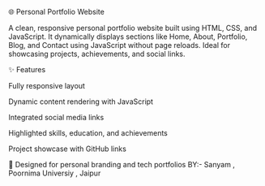 🌐 Personal Portfolio Website

A clean, responsive personal portfolio website built using HTML, CSS, and JavaScript. It dynamically displays sections like Home, About, Portfolio, Blog, and Contact using JavaScript without page reloads. Ideal for showcasing projects, achievements, and social links.

✨ Features

Fully responsive layout

Dynamic content rendering with JavaScript

Integrated social media links

Highlighted skills, education, and achievements

Project showcase with GitHub links


📌 Designed for personal branding and tech portfolios
 BY:- Sanyam , Poornima Universiy , Jaipur
